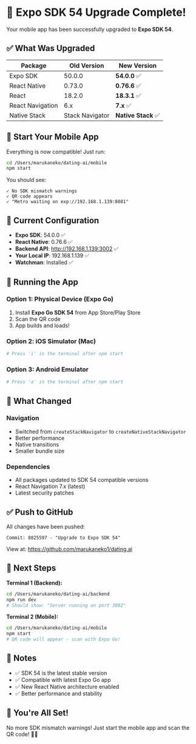 # 🚀 Expo SDK 54 Upgrade Complete!

Your mobile app has been successfully upgraded to **Expo SDK 54**.

## ✅ What Was Upgraded

| Package | Old Version | New Version |
|---------|-------------|-------------|
| Expo SDK | 50.0.0 | **54.0.0** ✅ |
| React Native | 0.73.0 | **0.76.6** ✅ |
| React | 18.2.0 | **18.3.1** ✅ |
| React Navigation | 6.x | **7.x** ✅ |
| Native Stack | Stack Navigator | **Native Stack** ✅ |

## 📱 Start Your Mobile App

Everything is now compatible! Just run:

```bash
cd /Users/marukaneko/dating-ai/mobile
npm start
```

You should see:
```
✓ No SDK mismatch warnings
✓ QR code appears
✓ "Metro waiting on exp://192.168.1.139:8081"
```

## 🎯 Current Configuration

- **Expo SDK**: 54.0.0 ✅
- **React Native**: 0.76.6 ✅  
- **Backend API**: http://192.168.1.139:3002 ✅
- **Your Local IP**: 192.168.1.139 ✅
- **Watchman**: Installed ✅

## 📱 Running the App

### Option 1: Physical Device (Expo Go)
1. Install **Expo Go SDK 54** from App Store/Play Store
2. Scan the QR code
3. App builds and loads!

### Option 2: iOS Simulator (Mac)
```bash
# Press 'i' in the terminal after npm start
```

### Option 3: Android Emulator
```bash
# Press 'a' in the terminal after npm start
```

## 🔧 What Changed

### Navigation
- Switched from `createStackNavigator` to `createNativeStackNavigator`
- Better performance
- Native transitions
- Smaller bundle size

### Dependencies
- All packages updated to SDK 54 compatible versions
- React Navigation 7.x (latest)
- Latest security patches

## ✅ Push to GitHub

All changes have been pushed:
```
Commit: 8825597 - "Upgrade to Expo SDK 54"
```

View at: https://github.com/marukaneko1/dating.ai

## 🚀 Next Steps

**Terminal 1 (Backend):**
```bash
cd /Users/marukaneko/dating-ai/backend
npm run dev
# Should show: "Server running on port 3002"
```

**Terminal 2 (Mobile):**
```bash
cd /Users/marukaneko/dating-ai/mobile  
npm start
# QR code will appear - scan with Expo Go!
```

## 📝 Notes

- ✅ SDK 54 is the latest stable version
- ✅ Compatible with latest Expo Go app
- ✅ New React Native architecture enabled
- ✅ Better performance and stability

## 🎉 You're All Set!

No more SDK mismatch warnings! Just start the mobile app and scan the QR code! 📱💕

